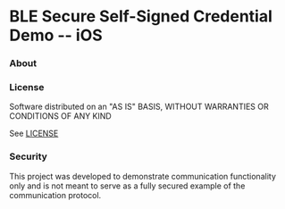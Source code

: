 # BLE Secure Self-Signed Credential Demo -- iOS

### About ###


### License ###
Software distributed on an "AS IS" BASIS, WITHOUT WARRANTIES OR CONDITIONS OF ANY KIND


See [LICENSE]()


### Security ###
This project was developed to demonstrate communication functionality only and is not meant to serve as a fully secured example of the communication protocol.
